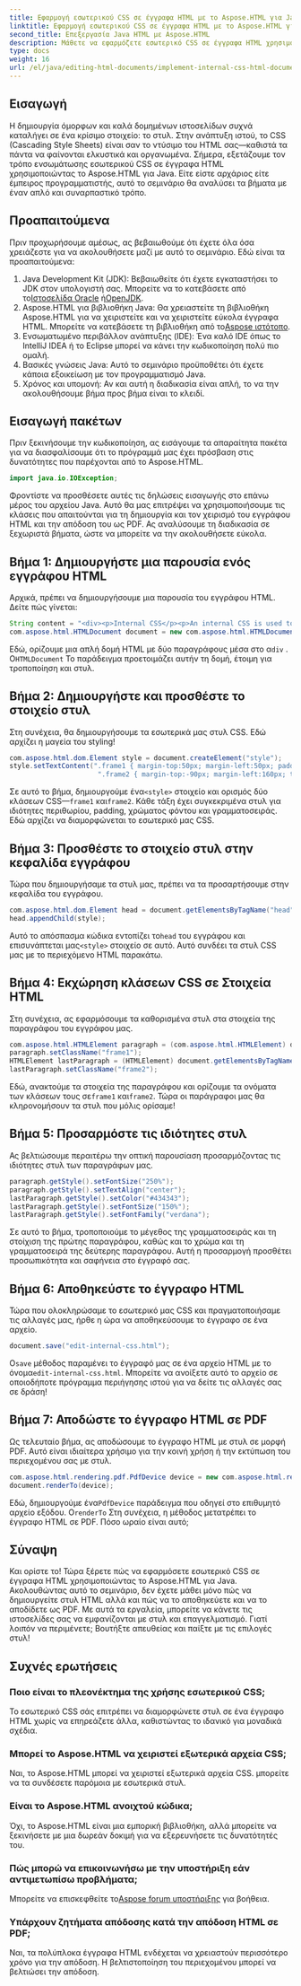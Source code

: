 ```yaml
---
title: Εφαρμογή εσωτερικού CSS σε έγγραφα HTML με το Aspose.HTML για Java
linktitle: Εφαρμογή εσωτερικού CSS σε έγγραφα HTML με το Aspose.HTML για Java
second_title: Επεξεργασία Java HTML με Aspose.HTML
description: Μάθετε να εφαρμόζετε εσωτερικό CSS σε έγγραφα HTML χρησιμοποιώντας το Aspose.HTML για Java με τον εύκολο βήμα προς βήμα εκμάθησή μας.
type: docs
weight: 16
url: /el/java/editing-html-documents/implement-internal-css-html-documents/
---
```

## Εισαγωγή
Η δημιουργία όμορφων και καλά δομημένων ιστοσελίδων συχνά καταλήγει σε ένα κρίσιμο στοιχείο: το στυλ. Στην ανάπτυξη ιστού, το CSS (Cascading Style Sheets) είναι σαν το ντύσιμο του HTML σας—καθιστά τα πάντα να φαίνονται ελκυστικά και οργανωμένα. Σήμερα, εξετάζουμε τον τρόπο ενσωμάτωσης εσωτερικού CSS σε έγγραφα HTML χρησιμοποιώντας το Aspose.HTML για Java. Είτε είστε αρχάριος είτε έμπειρος προγραμματιστής, αυτό το σεμινάριο θα αναλύσει τα βήματα με έναν απλό και συναρπαστικό τρόπο.
## Προαπαιτούμενα
Πριν προχωρήσουμε αμέσως, ας βεβαιωθούμε ότι έχετε όλα όσα χρειάζεστε για να ακολουθήσετε μαζί με αυτό το σεμινάριο. Εδώ είναι τα προαπαιτούμενα:
1.  Java Development Kit (JDK): Βεβαιωθείτε ότι έχετε εγκαταστήσει το JDK στον υπολογιστή σας. Μπορείτε να το κατεβάσετε από το[Ιστοσελίδα Oracle](https://www.oracle.com/java/technologies/javase-jdk11-downloads.html) ή[OpenJDK](https://openjdk.java.net/).
2.  Aspose.HTML για βιβλιοθήκη Java: Θα χρειαστείτε τη βιβλιοθήκη Aspose.HTML για να χειριστείτε και να χειριστείτε εύκολα έγγραφα HTML. Μπορείτε να κατεβάσετε τη βιβλιοθήκη από το[Aspose ιστότοπο](https://releases.aspose.com/html/java/).
3. Ενσωματωμένο περιβάλλον ανάπτυξης (IDE): Ένα καλό IDE όπως το IntelliJ IDEA ή το Eclipse μπορεί να κάνει την κωδικοποίηση πολύ πιο ομαλή.
4. Βασικές γνώσεις Java: Αυτό το σεμινάριο προϋποθέτει ότι έχετε κάποια εξοικείωση με τον προγραμματισμό Java.
5. Χρόνος και υπομονή: Αν και αυτή η διαδικασία είναι απλή, το να την ακολουθήσουμε βήμα προς βήμα είναι το κλειδί.
## Εισαγωγή πακέτων
Πριν ξεκινήσουμε την κωδικοποίηση, ας εισάγουμε τα απαραίτητα πακέτα για να διασφαλίσουμε ότι το πρόγραμμά μας έχει πρόσβαση στις δυνατότητες που παρέχονται από το Aspose.HTML.
```java
import java.io.IOException;
```
Φροντίστε να προσθέσετε αυτές τις δηλώσεις εισαγωγής στο επάνω μέρος του αρχείου Java. Αυτό θα μας επιτρέψει να χρησιμοποιήσουμε τις κλάσεις που απαιτούνται για τη δημιουργία και τον χειρισμό του εγγράφου HTML και την απόδοση του ως PDF.
Ας αναλύσουμε τη διαδικασία σε ξεχωριστά βήματα, ώστε να μπορείτε να την ακολουθήσετε εύκολα.
## Βήμα 1: Δημιουργήστε μια παρουσία ενός εγγράφου HTML
Αρχικά, πρέπει να δημιουργήσουμε μια παρουσία του εγγράφου HTML. Δείτε πώς γίνεται:
```java
String content = "<div><p>Internal CSS</p><p>An internal CSS is used to define a style for a single HTML page</p></div>";
com.aspose.html.HTMLDocument document = new com.aspose.html.HTMLDocument(content, ".");
```
 Εδώ, ορίζουμε μια απλή δομή HTML με δύο παραγράφους μέσα στο α`div` . Ο`HTMLDocument` Το παράδειγμα προετοιμάζει αυτήν τη δομή, έτοιμη για τροποποίηση και στυλ.
## Βήμα 2: Δημιουργήστε και προσθέστε το στοιχείο στυλ
Στη συνέχεια, θα δημιουργήσουμε τα εσωτερικά μας στυλ CSS. Εδώ αρχίζει η μαγεία του styling!
```java
com.aspose.html.dom.Element style = document.createElement("style");
style.setTextContent(".frame1 { margin-top:50px; margin-left:50px; padding:20px; width:360px; height:90px; background-color:#a52a2a; font-family:verdana; color:#FFF5EE;}" +
                      ".frame2 { margin-top:-90px; margin-left:160px; text-align:center; padding:20px; width:360px; height:100px; background-color:#ADD8E6;}");
```
 Σε αυτό το βήμα, δημιουργούμε ένα`<style>` στοιχείο και ορισμός δύο κλάσεων CSS—`frame1` και`frame2`. Κάθε τάξη έχει συγκεκριμένα στυλ για ιδιότητες περιθωρίου, padding, χρώματος φόντου και γραμματοσειράς. Εδώ αρχίζει να διαμορφώνεται το εσωτερικό μας CSS.
## Βήμα 3: Προσθέστε το στοιχείο στυλ στην κεφαλίδα εγγράφου
Τώρα που δημιουργήσαμε τα στυλ μας, πρέπει να τα προσαρτήσουμε στην κεφαλίδα του εγγράφου.
```java
com.aspose.html.dom.Element head = document.getElementsByTagName("head").get_Item(0);
head.appendChild(style);
```
 Αυτό το απόσπασμα κώδικα εντοπίζει το`head` του εγγράφου και επισυνάπτεται μας`<style>` στοιχείο σε αυτό. Αυτό συνδέει τα στυλ CSS μας με το περιεχόμενο HTML παρακάτω.
## Βήμα 4: Εκχώρηση κλάσεων CSS σε Στοιχεία HTML
Στη συνέχεια, ας εφαρμόσουμε τα καθορισμένα στυλ στα στοιχεία της παραγράφου του εγγράφου μας.
```java
com.aspose.html.HTMLElement paragraph = (com.aspose.html.HTMLElement) document.getElementsByTagName("p").get_Item(0);
paragraph.setClassName("frame1");
HTMLElement lastParagraph = (HTMLElement) document.getElementsByTagName("p").get_Item(document.getElementsByTagName("p").getLength() - 1);
lastParagraph.setClassName("frame2");
```
 Εδώ, ανακτούμε τα στοιχεία της παραγράφου και ορίζουμε τα ονόματα των κλάσεων τους σε`frame1` και`frame2`. Τώρα οι παράγραφοι μας θα κληρονομήσουν τα στυλ που μόλις ορίσαμε!
## Βήμα 5: Προσαρμόστε τις ιδιότητες στυλ
Ας βελτιώσουμε περαιτέρω την οπτική παρουσίαση προσαρμόζοντας τις ιδιότητες στυλ των παραγράφων μας.
```java
paragraph.getStyle().setFontSize("250%");
paragraph.getStyle().setTextAlign("center");
lastParagraph.getStyle().setColor("#434343");
lastParagraph.getStyle().setFontSize("150%");
lastParagraph.getStyle().setFontFamily("verdana");
```
Σε αυτό το βήμα, τροποποιούμε το μέγεθος της γραμματοσειράς και τη στοίχιση της πρώτης παραγράφου, καθώς και το χρώμα και τη γραμματοσειρά της δεύτερης παραγράφου. Αυτή η προσαρμογή προσθέτει προσωπικότητα και σαφήνεια στο έγγραφό σας.
## Βήμα 6: Αποθηκεύστε το έγγραφο HTML
Τώρα που ολοκληρώσαμε το εσωτερικό μας CSS και πραγματοποιήσαμε τις αλλαγές μας, ήρθε η ώρα να αποθηκεύσουμε το έγγραφο σε ένα αρχείο.
```java
document.save("edit-internal-css.html");
```
 Ο`save` μέθοδος παραμένει το έγγραφό μας σε ένα αρχείο HTML με το όνομα`edit-internal-css.html`. Μπορείτε να ανοίξετε αυτό το αρχείο σε οποιοδήποτε πρόγραμμα περιήγησης ιστού για να δείτε τις αλλαγές σας σε δράση!
## Βήμα 7: Αποδώστε το έγγραφο HTML σε PDF
Ως τελευταίο βήμα, ας αποδώσουμε το έγγραφο HTML με στυλ σε μορφή PDF. Αυτό είναι ιδιαίτερα χρήσιμο για την κοινή χρήση ή την εκτύπωση του περιεχομένου σας με στυλ.
```java
com.aspose.html.rendering.pdf.PdfDevice device = new com.aspose.html.rendering.pdf.PdfDevice("edit-internal-css.pdf");
document.renderTo(device);
```
 Εδώ, δημιουργούμε ένα`PdfDevice` παράδειγμα που οδηγεί στο επιθυμητό αρχείο εξόδου. Ο`renderTo` Στη συνέχεια, η μέθοδος μετατρέπει το έγγραφο HTML σε PDF. Πόσο ωραίο είναι αυτό;
## Σύναψη
Και ορίστε το! Τώρα ξέρετε πώς να εφαρμόσετε εσωτερικό CSS σε έγγραφα HTML χρησιμοποιώντας το Aspose.HTML για Java. Ακολουθώντας αυτό το σεμινάριο, δεν έχετε μάθει μόνο πώς να δημιουργείτε στυλ HTML αλλά και πώς να το αποθηκεύετε και να το αποδίδετε ως PDF. Με αυτά τα εργαλεία, μπορείτε να κάνετε τις ιστοσελίδες σας να εμφανίζονται με στυλ και επαγγελματισμό. Γιατί λοιπόν να περιμένετε; Βουτήξτε απευθείας και παίξτε με τις επιλογές στυλ!

## Συχνές ερωτήσεις
### Ποιο είναι το πλεονέκτημα της χρήσης εσωτερικού CSS;  
Το εσωτερικό CSS σάς επιτρέπει να διαμορφώνετε στυλ σε ένα έγγραφο HTML χωρίς να επηρεάζετε άλλα, καθιστώντας το ιδανικό για μοναδικά σχέδια.
### Μπορεί το Aspose.HTML να χειριστεί εξωτερικά αρχεία CSS;  
Ναι, το Aspose.HTML μπορεί να χειριστεί εξωτερικά αρχεία CSS. μπορείτε να τα συνδέσετε παρόμοια με εσωτερικά στυλ.
### Είναι το Aspose.HTML ανοιχτού κώδικα;  
Όχι, το Aspose.HTML είναι μια εμπορική βιβλιοθήκη, αλλά μπορείτε να ξεκινήσετε με μια δωρεάν δοκιμή για να εξερευνήσετε τις δυνατότητές του.
### Πώς μπορώ να επικοινωνήσω με την υποστήριξη εάν αντιμετωπίσω προβλήματα;  
 Μπορείτε να επισκεφθείτε το[Aspose forum υποστήριξης](https://forum.aspose.com/c/html/29) για βοήθεια.
### Υπάρχουν ζητήματα απόδοσης κατά την απόδοση HTML σε PDF;  
Ναι, τα πολύπλοκα έγγραφα HTML ενδέχεται να χρειαστούν περισσότερο χρόνο για την απόδοση. Η βελτιστοποίηση του περιεχομένου μπορεί να βελτιώσει την απόδοση.